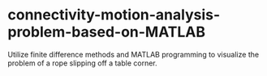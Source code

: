 # connectivity-motion-analysis-problem-based-on-MATLAB
Utilize finite difference methods and MATLAB programming to visualize the problem of a rope slipping off a table corner.
